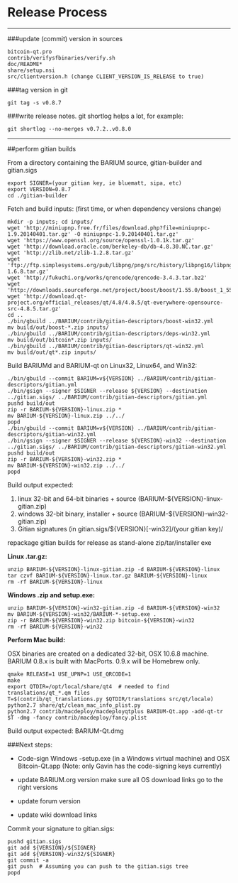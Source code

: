 Release Process
====================

* * *

###update (commit) version in sources


	bitcoin-qt.pro
	contrib/verifysfbinaries/verify.sh
	doc/README*
	share/setup.nsi
	src/clientversion.h (change CLIENT_VERSION_IS_RELEASE to true)

###tag version in git

	git tag -s v0.8.7

###write release notes. git shortlog helps a lot, for example:

	git shortlog --no-merges v0.7.2..v0.8.0

* * *

##perform gitian builds

 From a directory containing the BARIUM source, gitian-builder and gitian.sigs
  
	export SIGNER=(your gitian key, ie bluematt, sipa, etc)
	export VERSION=0.8.7
	cd ./gitian-builder

 Fetch and build inputs: (first time, or when dependency versions change)

	mkdir -p inputs; cd inputs/
	wget 'http://miniupnp.free.fr/files/download.php?file=miniupnpc-1.9.20140401.tar.gz' -O miniupnpc-1.9.20140401.tar.gz'
	wget 'https://www.openssl.org/source/openssl-1.0.1k.tar.gz'
	wget 'http://download.oracle.com/berkeley-db/db-4.8.30.NC.tar.gz'
	wget 'http://zlib.net/zlib-1.2.8.tar.gz'
	wget 'ftp://ftp.simplesystems.org/pub/libpng/png/src/history/libpng16/libpng-1.6.8.tar.gz'
	wget 'http://fukuchi.org/works/qrencode/qrencode-3.4.3.tar.bz2'
	wget 'http://downloads.sourceforge.net/project/boost/boost/1.55.0/boost_1_55_0.tar.bz2'
	wget 'http://download.qt-project.org/official_releases/qt/4.8/4.8.5/qt-everywhere-opensource-src-4.8.5.tar.gz'
	cd ..
	./bin/gbuild ../BARIUM/contrib/gitian-descriptors/boost-win32.yml
	mv build/out/boost-*.zip inputs/
	./bin/gbuild ../BARIUM/contrib/gitian-descriptors/deps-win32.yml
	mv build/out/bitcoin*.zip inputs/
	./bin/gbuild ../BARIUM/contrib/gitian-descriptors/qt-win32.yml
	mv build/out/qt*.zip inputs/

 Build BARIUMd and BARIUM-qt on Linux32, Linux64, and Win32:
  
	./bin/gbuild --commit BARIUM=v${VERSION} ../BARIUM/contrib/gitian-descriptors/gitian.yml
	./bin/gsign --signer $SIGNER --release ${VERSION} --destination ../gitian.sigs/ ../BARIUM/contrib/gitian-descriptors/gitian.yml
	pushd build/out
	zip -r BARIUM-${VERSION}-linux.zip *
	mv BARIUM-${VERSION}-linux.zip ../../
	popd
	./bin/gbuild --commit BARIUM=v${VERSION} ../BARIUM/contrib/gitian-descriptors/gitian-win32.yml
	./bin/gsign --signer $SIGNER --release ${VERSION}-win32 --destination ../gitian.sigs/ ../BARIUM/contrib/gitian-descriptors/gitian-win32.yml
	pushd build/out
	zip -r BARIUM-${VERSION}-win32.zip *
	mv BARIUM-${VERSION}-win32.zip ../../
	popd

  Build output expected:

  1. linux 32-bit and 64-bit binaries + source (BARIUM-${VERSION}-linux-gitian.zip)
  2. windows 32-bit binary, installer + source (BARIUM-${VERSION}-win32-gitian.zip)
  3. Gitian signatures (in gitian.sigs/${VERSION}[-win32]/(your gitian key)/

repackage gitian builds for release as stand-alone zip/tar/installer exe

**Linux .tar.gz:**

	unzip BARIUM-${VERSION}-linux-gitian.zip -d BARIUM-${VERSION}-linux
	tar czvf BARIUM-${VERSION}-linux.tar.gz BARIUM-${VERSION}-linux
	rm -rf BARIUM-${VERSION}-linux

**Windows .zip and setup.exe:**

	unzip BARIUM-${VERSION}-win32-gitian.zip -d BARIUM-${VERSION}-win32
	mv BARIUM-${VERSION}-win32/BARIUM-*-setup.exe .
	zip -r BARIUM-${VERSION}-win32.zip bitcoin-${VERSION}-win32
	rm -rf BARIUM-${VERSION}-win32

**Perform Mac build:**

  OSX binaries are created on a dedicated 32-bit, OSX 10.6.8 machine.
  BARIUM 0.8.x is built with MacPorts.  0.9.x will be Homebrew only.

	qmake RELEASE=1 USE_UPNP=1 USE_QRCODE=1
	make
	export QTDIR=/opt/local/share/qt4  # needed to find translations/qt_*.qm files
	T=$(contrib/qt_translations.py $QTDIR/translations src/qt/locale)
	python2.7 share/qt/clean_mac_info_plist.py
	python2.7 contrib/macdeploy/macdeployqtplus BARIUM-Qt.app -add-qt-tr $T -dmg -fancy contrib/macdeploy/fancy.plist

 Build output expected: BARIUM-Qt.dmg

###Next steps:

* Code-sign Windows -setup.exe (in a Windows virtual machine) and
  OSX Bitcoin-Qt.app (Note: only Gavin has the code-signing keys currently)

* update BARIUM.org version
  make sure all OS download links go to the right versions

* update forum version

* update wiki download links

Commit your signature to gitian.sigs:

	pushd gitian.sigs
	git add ${VERSION}/${SIGNER}
	git add ${VERSION}-win32/${SIGNER}
	git commit -a
	git push  # Assuming you can push to the gitian.sigs tree
	popd

